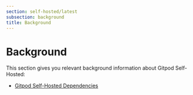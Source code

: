 ```yaml
---
section: self-hosted/latest
subsection: background
title: Background
---
```


<script context="module">
  export const prerender = true;
</script>

# Background

This section gives you relevant background information about Gitpod Self-Hosted:

- [Gitpod Self-Hosted Dependencies](./required-components)
